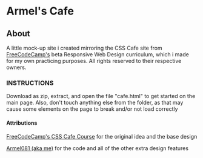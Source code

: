 # Armel's Cafe

## About
A little mock-up site i created mirroring the CSS Cafe site from [FreeCodeCamp's](https://www.freecodecamp.org) beta Responsive Web Design curriculum, which i made for my own practicing purposes. All rights reserved to their respective owners.

### INSTRUCTIONS

Download as zip, extract, and open the file "cafe.html" to get started on the main page. Also, don't touch anything else from the folder, as that may cause some elements on the page to break and/or not load correctly

#### Attributions

[FreeCodeCamp's CSS Cafe Course](https://www.freecodecamp.org/learn/2022/responsive-web-design/#learn-basic-css-by-building-a-cafe-menu) for the original idea and the base design

[Armel081 (aka me)](https://github.com/Armel081) for the code and all of the other extra design features

